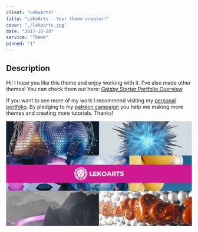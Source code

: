 ```yaml
---
client: "LekoArts"
title: "LekoArts - Your theme creator!"
cover: "./lekoarts.jpg"
date: "2017-10-28"
service: "Theme"
pinned: "1"
---
```


## Description

Hi!
I hope you like this theme and enjoy working with it. I've also made other themes! You can check them out here: [Gatsby Starter Portfolio Overview](https://gatsby-starter-portfolio.netlify.com/).

If you want to see more of my work I recommend visiting my [personal portfolio](https://www.lekoarts.de). By pledging to my [patreon campaign](https://www.patreon.com/lekoarts) you help me making more themes and creating more tutorials. Thanks!

![](./lekoarts.jpg)

